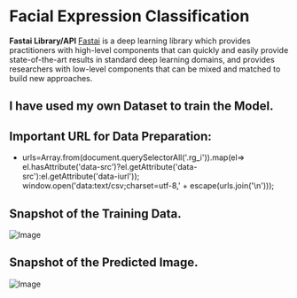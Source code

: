 # **Facial Expression Classification**

**Fastai Library/API**
[Fastai](https://www.fast.ai/about/) is a deep learning library which provides practitioners with high-level components that can quickly and easily provide state-of-the-art results in standard deep learning domains, and provides researchers with low-level components that can be mixed and matched to build new approaches.

## I have used my own **Dataset** to train the **Model**.
## Important URL for Data Preparation: 

   - urls=Array.from(document.querySelectorAll('.rg_i')).map(el=> el.hasAttribute('data-src')?el.getAttribute('data-src'):el.getAttribute('data-iurl'));
window.open('data:text/csv;charset=utf-8,' + escape(urls.join('\n')));

## **Snapshot of the Training Data**.
![Image](https://res.cloudinary.com/dge89aqpc/image/upload/v1595263839/1_duhky8.png)

## **Snapshot of the Predicted Image**.
![Image](https://res.cloudinary.com/dge89aqpc/image/upload/v1595263853/2_shyhkx.png)
